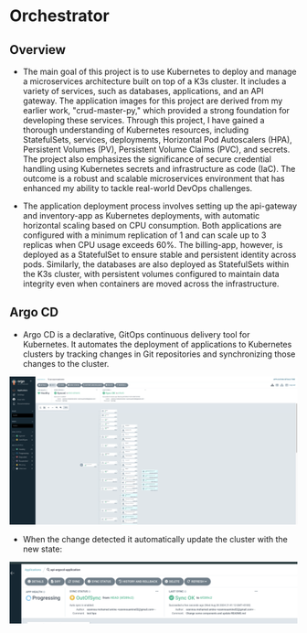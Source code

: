 # Orchestrator
## Overview
- The main goal of this project is to use Kubernetes to deploy and manage a microservices architecture built on top of a K3s cluster. It includes a variety of services, such as databases, applications, and an API gateway. The application images for this project are derived from my earlier work, "crud-master-py," which provided a strong foundation for developing these services. Through this project, I have gained a thorough understanding of Kubernetes resources, including StatefulSets, services, deployments, Horizontal Pod Autoscalers (HPA), Persistent Volumes (PV), Persistent Volume Claims (PVC), and secrets. The project also emphasizes the significance of secure credential handling using Kubernetes secrets and infrastructure as code (IaC). The outcome is a robust and scalable microservices environment that has enhanced my ability to tackle real-world DevOps challenges.

- The application deployment process involves setting up the api-gateway and inventory-app as Kubernetes deployments, with automatic horizontal scaling based on CPU consumption. Both applications are configured with a minimum replication of 1 and can scale up to 3 replicas when CPU usage exceeds 60%. The billing-app, however, is deployed as a StatefulSet to ensure stable and persistent identity across pods. Similarly, the databases are also deployed as StatefulSets within the K3s cluster, with persistent volumes configured to maintain data integrity even when containers are moved across the infrastructure.

## Argo CD
- Argo CD is a declarative, GitOps continuous delivery tool for Kubernetes. It automates the deployment of applications to Kubernetes clusters by tracking changes in Git repositories and synchronizing those changes to the cluster.

![ArgoCd_Screenshot](./Argocd_ScreenShot.png)

- When the change detected it automatically update the cluster with the new state:

![ArgoCd_Screenshot2](./Argocd_ScreenShot2.png)